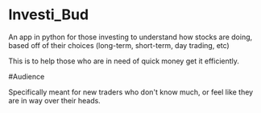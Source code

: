 # Investi_Bud
An app in python for those investing to understand how stocks are doing, based off of their choices (long-term, short-term, day trading, etc)


This is to help those who are in need of quick money get it efficiently. 

#Audience

Specifically meant for new traders who don't know much, or feel like they are in way over their heads.

